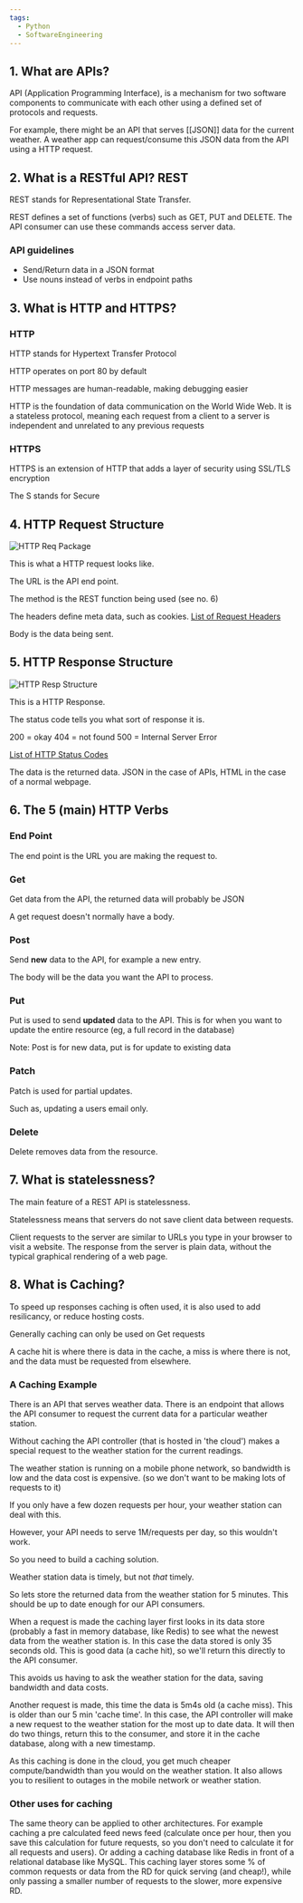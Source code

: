 ```yaml
---
tags:
  - Python
  - SoftwareEngineering
---
```

## 1. What are APIs?

API (Application Programming Interface), is a mechanism for two software components to communicate with each other using a defined set of protocols and requests.

For example, there might be an API that serves [[JSON]] data for the current weather. A weather app can request/consume this JSON data from the API using a HTTP request.

## 2. What is a RESTful API? REST 

REST stands for Representational State Transfer. 

REST defines a set of functions (verbs) such as GET, PUT and DELETE. The API consumer can use these commands access server data. 

### API guidelines

- Send/Return data in a JSON format
- Use nouns instead of verbs in endpoint paths

## 3. What is HTTP and HTTPS?

### HTTP

HTTP stands for Hypertext Transfer Protocol

HTTP operates on port 80 by default

HTTP messages are human-readable, making debugging easier

HTTP is the foundation of data communication on the World Wide Web. It is a stateless protocol, meaning each request from a client to a server is independent and unrelated to any previous requests


### HTTPS

HTTPS is an extension of HTTP that adds a layer of security using SSL/TLS encryption

The S stands for Secure

## 4. HTTP Request Structure

![HTTP Req Package](https://miro.medium.com/v2/resize:fit:720/format:webp/1*i2tUjWy44-dYT9qsaWbvig.png)

This is what a HTTP request looks like.

The URL is the API end point.

The method is the REST function being used (see no. 6)

The headers define meta data, such as cookies.
[List of Request Headers](https://flaviocopes.com/http-request-headers/)

Body is the data being sent.

## 5. HTTP Response Structure

![HTTP Resp Structure](https://miro.medium.com/v2/resize:fit:720/format:webp/1*w4gDd2TFunoOnrWy3xpHkQ.png)

This is a HTTP Response.

The status code tells you what sort of response it is.

200 = okay
404 = not found
500 = Internal Server Error

[List of HTTP Status Codes](https://www.webfx.com/web-development/glossary/http-status-codes/)

The data is the returned data. JSON in the case of APIs, HTML in the case of a normal webpage.

## 6. The 5 (main) HTTP Verbs

### End Point

The end point is the URL you are making the request to.

### Get

Get data from the API, the returned data will probably be JSON

A get request doesn't normally have a body.
### Post

Send **new** data to the API, for example a new entry.

The body will be the data you want the API to process.

### Put

Put is used to send **updated** data to the API. This is for when you want to update the entire resource (eg, a full record in the database)

Note: Post is for new data, put is for update to existing data

### Patch

Patch is used for partial updates.

Such as, updating a users email only.
### Delete

Delete removes data from the resource.

## 7. What is statelessness?

The main feature of a REST API is statelessness. 

Statelessness means that servers do not save client data between requests. 

Client requests to the server are similar to URLs you type in your browser to visit a website. The response from the server is plain data, without the typical graphical rendering of a web page.

## 8. What is Caching?

To speed up responses caching is often used, it is also used to add resilicancy, or reduce hosting costs.

Generally caching can only be used on Get requests

A cache hit is where there is data in the cache, a miss is where there is not, and the data must be requested from elsewhere.
### A Caching Example

There is an API that serves weather data. There is an endpoint that allows the API consumer to request the current data for a particular weather station.

Without caching the API controller (that is hosted in 'the cloud') makes a special request to the weather station for the current readings.

The weather station is running on a mobile phone network, so bandwidth is low and the data cost is expensive. (so we don't want to be making lots of requests to it)

If you only have a few dozen requests per hour, your weather station can deal with this.

However, your API needs to serve 1M/requests per day, so this wouldn't work.

So you need to build a caching solution.

Weather station data is timely, but not *that* timely.

So lets store the returned data from the weather station for 5 minutes. This should be up to date enough for our API consumers. 

When a request is made the caching layer first looks in its data store (probably a fast in memory database, like Redis) to see what the newest data from the weather station is. In this case the data stored is only 35 seconds old. This is good data (a cache hit), so we'll return this directly to the API consumer.

This avoids us having to ask the weather station for the data, saving bandwidth and data costs.

Another request is made, this time the data is 5m4s old (a cache miss). This is older than our 5 min 'cache time'. In this case, the API controller will make a new request to the weather station for the most up to date data. It will then do two things, return this to the consumer, and store it in the cache database, along with a new timestamp.

As this caching is done in the cloud, you get much cheaper compute/bandwidth than you would on the weather station. It also allows you to resilient to outages in the mobile network or weather station.

### Other uses for caching

The same theory can be applied to other architectures. For example caching a pre calculated feed news feed (calculate once per hour, then you save this calculation for future requests, so you don't need to calculate it for all requests and users). Or adding a caching database like Redis in front of a relational database like MySQL. This caching layer stores some % of common requests or data from the RD for quick serving (and cheap!), while only passing a smaller number of requests to the slower, more expensive RD.

